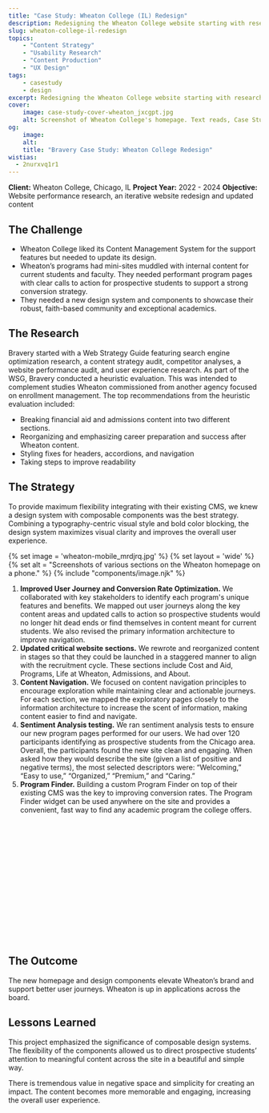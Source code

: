 ```yaml
---
title: "Case Study: Wheaton College (IL) Redesign"
description: Redesigning the Wheaton College website starting with research and strategy.
slug: wheaton-college-il-redesign
topics:
    - "Content Strategy"
    - "Usability Research"
    - "Content Production"
    - "UX Design"
tags:
    - casestudy
    - design
excerpt: Redesigning the Wheaton College website starting with research and strategy.
cover:
    image: case-study-cover-wheaton_jxcgpt.jpg
    alt: Screenshot of Wheaton College's homepage. Text reads, Case Study, Wheaton College (IL).
og:
    image:
    alt:
    title: "Bravery Case Study: Wheaton College Redesign"
wistias:
  - 2nurxvq1r1
---
```


**Client:** Wheaton College, Chicago, IL
**Project Year:** 2022 - 2024
**Objective:** Website performance research, an iterative website redesign and updated content

## The Challenge

* Wheaton College liked its Content Management System for the support features but needed to update its design.
* Wheaton’s programs had mini-sites muddled with internal content for current students and faculty. They needed performant program pages with clear calls to action for prospective students to support a strong conversion strategy.
* They needed a new design system and components to showcase their robust, faith-based community and exceptional academics.

## The Research

Bravery started with a Web Strategy Guide featuring search engine optimization research, a content strategy audit, competitor analyses, a website performance audit, and user experience research. As part of the WSG, Bravery conducted a heuristic evaluation. This was intended to complement studies Wheaton commissioned from another agency focused on enrollment management.  The top recommendations from the heuristic evaluation included:

* Breaking financial aid and admissions content into two different sections.
* Reorganizing and emphasizing career preparation and success after Wheaton content.
* Styling fixes for headers, accordions, and navigation
* Taking steps to improve readability

## The Strategy

To provide maximum flexibility integrating with their existing CMS, we knew a design system with composable components was the best strategy. Combining a typography-centric visual style and bold color blocking, the design system maximizes visual clarity and improves the overall user experience.

{% set image = 'wheaton-mobile_mrdjrq.jpg' %}
{% set layout = 'wide' %}
{% set alt = "Screenshots of various sections on the Wheaton homepage on a phone." %}
{% include "components/image.njk" %}

1. **Improved User Journey and Conversion Rate Optimization.** We collaborated with key stakeholders to identify each program's unique features and benefits. We mapped out user journeys along the key content areas and updated calls to action so prospective students would no longer hit dead ends or find themselves in content meant for current students. We also revised the primary information architecture to improve navigation.
2. **Updated critical website sections.** We rewrote and reorganized content in stages so that they could be launched in a staggered manner to align with the recruitment cycle. These sections include Cost and Aid, Programs, Life at Wheaton, Admissions, and About.
3. **Content Navigation.** We focused on content navigation principles to encourage exploration while maintaining clear and actionable journeys. For each section, we mapped the exploratory pages closely to the information architecture to increase the scent of information, making content easier to find and navigate.
4. **Sentiment Analysis testing.** We ran sentiment analysis tests to ensure our new program pages performed for our users. We had over 120 participants identifying as prospective students from the Chicago area. Overall, the participants found the new site clean and engaging. When asked how they would describe the site (given a list of positive and negative terms), the most selected descriptors were: “Welcoming,” “Easy to use,” “Organized,” “Premium,” and “Caring.”
5. **Program Finder.** Building a custom Program Finder on top of their existing CMS was the key to improving conversion rates. The Program Finder widget can be used anywhere on the site and provides a convenient, fast way to find any academic program the college offers.

<figure data-layout="wide">
      <div class="wistia_responsive_padding" style="aspect-ratio: 16/9;position:relative;"><div class="wistia_responsive_wrapper" style="height:100%;left:0;position:absolute;top:0;width:100%;"><div class="wistia_embed wistia_async_2nurxvq1r1 seo=true videoFoam=true" style="height:100%;position:relative;width:100%"><div class="wistia_swatch" style="height:100%;left:0;opacity:0;overflow:hidden;position:absolute;top:0;transition:opacity 200ms;width:100%;"><img src="https://fast.wistia.com/embed/medias/2nurxvq1r1/swatch" style="filter:blur(5px);height:100%;object-fit:contain;width:100%;" alt="" aria-hidden="true" onload="this.parentNode.style.opacity=1;" /></div></div></div></div>
</figure>

## The Outcome

The new homepage and design components elevate Wheaton’s brand and support better user journeys. Wheaton is up in applications across the board.

## Lessons Learned

This project emphasized the significance of composable design systems. The flexibility of the components allowed us to direct prospective students’ attention to meaningful content across the site in a beautiful and simple way.

There is tremendous value in negative space and simplicity for creating an impact. The content becomes more memorable and engaging, increasing the overall user experience.